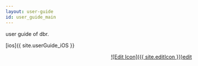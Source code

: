 ```yaml
---
layout: user-guide
id: user_guide_main
---
```



user guide of dbr.  

[ios]{{ site.userGuide_iOS }}  

<p align="right"><a href="https://github.com/BBong119/bbong119.github.io/blob/master/DBR-Basic-Info/user-guide/index.md" align="right">![Edit Icon]({{ site.editIcon }})edit</a></p>

